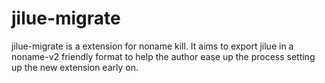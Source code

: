 # jilue-migrate
jilue-migrate is a extension for noname kill. It aims to export jilue in a noname-v2 friendly format to help the author ease up the process setting up the new extension early on.